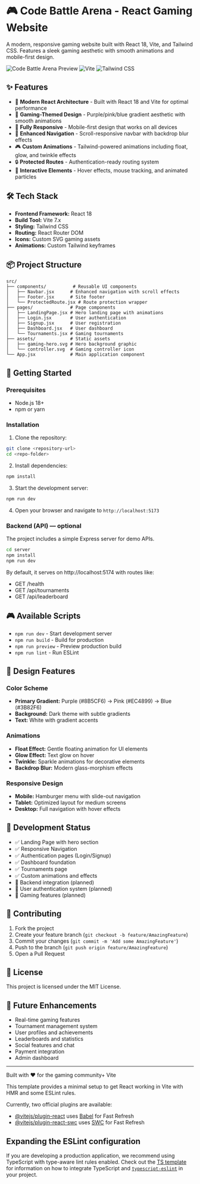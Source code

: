 # 🎮 Code Battle Arena - React Gaming Website

A modern, responsive gaming website built with React 18, Vite, and Tailwind CSS. Features a sleek gaming aesthetic with smooth animations and mobile-first design.

![Code Battle Arena Preview](https://img.shields.io/badge/React-18.x-blue?style=for-the-badge&logo=react)
![Vite](https://img.shields.io/badge/Vite-7.x-646CFF?style=for-the-badge&logo=vite)
![Tailwind CSS](https://img.shields.io/badge/Tailwind_CSS-3.x-06B6D4?style=for-the-badge&logo=tailwindcss)

## ✨ Features

- 🎯 **Modern React Architecture** - Built with React 18 and Vite for optimal performance
- 🎨 **Gaming-Themed Design** - Purple/pink/blue gradient aesthetic with smooth animations
- 📱 **Fully Responsive** - Mobile-first design that works on all devices
- 🚀 **Enhanced Navigation** - Scroll-responsive navbar with backdrop blur effects
- 🎮 **Custom Animations** - Tailwind-powered animations including float, glow, and twinkle effects
- 🔒 **Protected Routes** - Authentication-ready routing system
- 🎪 **Interactive Elements** - Hover effects, mouse tracking, and animated particles

## 🛠️ Tech Stack

- **Frontend Framework:** React 18
- **Build Tool:** Vite 7.x
- **Styling:** Tailwind CSS
- **Routing:** React Router DOM
- **Icons:** Custom SVG gaming assets
- **Animations:** Custom Tailwind keyframes

## 📦 Project Structure

```
src/
├── components/          # Reusable UI components
│   ├── Navbar.jsx      # Enhanced navigation with scroll effects
│   ├── Footer.jsx      # Site footer
│   └── ProtectedRoute.jsx # Route protection wrapper
├── pages/              # Page components
│   ├── LandingPage.jsx # Hero landing page with animations
│   ├── Login.jsx       # User authentication
│   ├── Signup.jsx      # User registration
│   ├── Dashboard.jsx   # User dashboard
│   └── Tournaments.jsx # Gaming tournaments
├── assets/             # Static assets
│   ├── gaming-hero.svg # Hero background graphic
│   └── controller.svg  # Gaming controller icon
└── App.jsx             # Main application component
```

## 🚀 Getting Started

### Prerequisites

- Node.js 18+ 
- npm or yarn

### Installation

1. Clone the repository:
```bash
git clone <repository-url>
cd <repo-folder>
```

2. Install dependencies:
```bash
npm install
```

3. Start the development server:
```bash
npm run dev
```

4. Open your browser and navigate to `http://localhost:5173`

### Backend (API) — optional

The project includes a simple Express server for demo APIs.

```bash
cd server
npm install
npm run dev
```

By default, it serves on http://localhost:5174 with routes like:

- GET /health
- GET /api/tournaments
- GET /api/leaderboard

## 🎮 Available Scripts

- `npm run dev` - Start development server
- `npm run build` - Build for production
- `npm run preview` - Preview production build
- `npm run lint` - Run ESLint

## 🎨 Design Features

### Color Scheme
- **Primary Gradient:** Purple (#8B5CF6) → Pink (#EC4899) → Blue (#3B82F6)
- **Background:** Dark theme with subtle gradients
- **Text:** White with gradient accents

### Animations
- **Float Effect:** Gentle floating animation for UI elements
- **Glow Effect:** Text glow on hover
- **Twinkle:** Sparkle animations for decorative elements
- **Backdrop Blur:** Modern glass-morphism effects

### Responsive Design
- **Mobile:** Hamburger menu with slide-out navigation
- **Tablet:** Optimized layout for medium screens
- **Desktop:** Full navigation with hover effects

## 🚧 Development Status

- ✅ Landing Page with hero section
- ✅ Responsive Navigation
- ✅ Authentication pages (Login/Signup)
- ✅ Dashboard foundation
- ✅ Tournaments page
- ✅ Custom animations and effects
- 🔄 Backend integration (planned)
- 🔄 User authentication system (planned)
- 🔄 Gaming features (planned)

## 🤝 Contributing

1. Fork the project
2. Create your feature branch (`git checkout -b feature/AmazingFeature`)
3. Commit your changes (`git commit -m 'Add some AmazingFeature'`)
4. Push to the branch (`git push origin feature/AmazingFeature`)
5. Open a Pull Request

## 📝 License

This project is licensed under the MIT License.

## 🎯 Future Enhancements

- Real-time gaming features
- Tournament management system
- User profiles and achievements
- Leaderboards and statistics
- Social features and chat
- Payment integration
- Admin dashboard

---

Built with ❤️ for the gaming community+ Vite

This template provides a minimal setup to get React working in Vite with HMR and some ESLint rules.

Currently, two official plugins are available:

- [@vitejs/plugin-react](https://github.com/vitejs/vite-plugin-react/blob/main/packages/plugin-react) uses [Babel](https://babeljs.io/) for Fast Refresh
- [@vitejs/plugin-react-swc](https://github.com/vitejs/vite-plugin-react/blob/main/packages/plugin-react-swc) uses [SWC](https://swc.rs/) for Fast Refresh

## Expanding the ESLint configuration

If you are developing a production application, we recommend using TypeScript with type-aware lint rules enabled. Check out the [TS template](https://github.com/vitejs/vite/tree/main/packages/create-vite/template-react-ts) for information on how to integrate TypeScript and [`typescript-eslint`](https://typescript-eslint.io) in your project.
